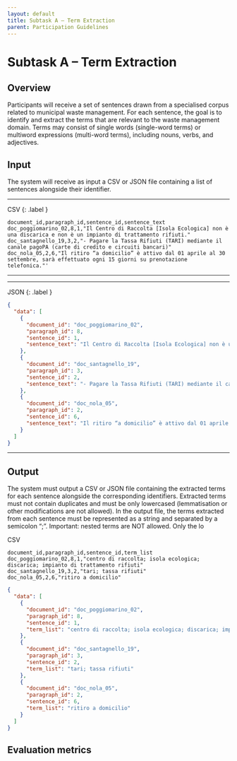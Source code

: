 ```yaml
---
layout: default
title: Subtask A – Term Extraction
parent: Participation Guidelines
---
```


# Subtask A – Term Extraction

## Overview

Participants will receive a set of sentences drawn from a specialised corpus related to municipal waste management. For each sentence, the goal is to identify and extract the terms that are relevant to the waste management domain. Terms may consist of single words (single-word terms) or multiword expressions (multi-word terms), including nouns, verbs, and adjectives.

## Input

The system will receive as input a CSV or JSON file containing a list of sentences alongside their identifier. 

---
CSV
{: .label }

```
document_id,paragraph_id,sentence_id,sentence_text
doc_poggiomarino_02,8,1,"Il Centro di Raccolta [Isola Ecologica] non è una discarica e non è un impianto di trattamento rifiuti."
doc_santagnello_19,3,2,"- Pagare la Tassa Rifiuti (TARI) mediante il canale pagoPA (carte di credito e circuiti bancari)"
doc_nola_05,2,6,"Il ritiro “a domicilio” è attivo dal 01 aprile al 30 settembre, sarà effettuato ogni 15 giorni su prenotazione telefonica."'
```
---

---
JSON
{: .label }

```json
{
  "data": [
    {
      "document_id": "doc_poggiomarino_02",
      "paragraph_id": 8,
      "sentence_id": 1,
      "sentence_text": "Il Centro di Raccolta [Isola Ecologica] non è una discarica e non è un impianto di trattamento rifiuti."
    },
    {
      "document_id": "doc_santagnello_19",
      "paragraph_id": 3,
      "sentence_id": 2,
      "sentence_text": "- Pagare la Tassa Rifiuti (TARI) mediante il canale pagoPA (carte di credito e circuiti bancari)"
    },
    {
      "document_id": "doc_nola_05",
      "paragraph_id": 2,
      "sentence_id": 6,
      "sentence_text": "Il ritiro “a domicilio” è attivo dal 01 aprile al 30 settembre, sarà effettuato ogni 15 giorni su prenotazione telefonica."
    }
  ]
}
```
---
## Output

The system must output a CSV or JSON file containing the extracted terms for each sentence alongside the corresponding identifiers. Extracted terms must not contain duplicates and must be only lowercased (lemmatisation or other modifications are not allowed). In the output file, the terms extracted from each sentence must be represented as a string and separated by a semicolon “;”.
Important: nested terms are NOT allowed. Only the lo

CSV 
```csv
document_id,paragraph_id,sentence_id,term_list
doc_poggiomarino_02,8,1,"centro di raccolta; isola ecologica; discarica; impianto di trattamento rifiuti"
doc_santagnello_19,3,2,"tari; tassa rifiuti"
doc_nola_05,2,6,"ritiro a domicilio"
```

```json
{
  "data": [
    {
      "document_id": "doc_poggiomarino_02",
      "paragraph_id": 8,
      "sentence_id": 1,
      "term_list": "centro di raccolta; isola ecologica; discarica; impianto di trattamento rifiuti"
    },
    {
      "document_id": "doc_santagnello_19",
      "paragraph_id": 3,
      "sentence_id": 2,
      "term_list": "tari; tassa rifiuti"
    },
    {
      "document_id": "doc_nola_05",
      "paragraph_id": 2,
      "sentence_id": 6,
      "term_list": "ritiro a domicilio"
    }
  ]
}
```

## Evaluation metrics
